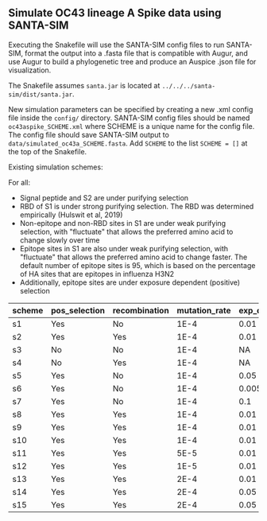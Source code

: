 ## Simulate OC43 lineage A Spike data using SANTA-SIM

Executing the Snakefile will use the SANTA-SIM config files to run SANTA-SIM, format the output into a .fasta file that is compatible with Augur, and use Augur to build a phylogenetic tree and produce an Auspice .json file for visualization.

The Snakefile assumes `santa.jar` is located at `../../../santa-sim/dist/santa.jar`.

New simulation parameters can be specified by creating a new .xml config file inside the `config/` directory. SANTA-SIM config files should be named `oc43aspike_SCHEME.xml` where SCHEME is a unique name for the config file. The config file should save SANTA-SIM output to `data/simulated_oc43a_SCHEME.fasta`. Add `SCHEME` to the list `SCHEME = []` at the top of the Snakefile. 

Existing simulation schemes:

For all: 
- Signal peptide and S2 are under purifying selection
- RBD of S1 is under strong purifying selection. The RBD was determined empirically (Hulswit et al, 2019)
- Non-epitope and non-RBD sites in S1 are under weak purifying selection, with "fluctuate" that allows the preferred amino acid to change slowly over time
- Epitope sites in S1 are also under weak purifying selection, with "fluctuate" that allows the preferred amino acid to change faster. The default number of epitope sites is 95, which is based on the percentage of HA sites that are epitopes in influenza H3N2
- Additionally, epitope sites are under exposure dependent (positive) selection

| scheme | pos_selection | recombination | mutation_rate | exp_dep_penalty | rep_parameters |
|--------|---------------|---------------|---------------|-----------------|----------------|
| s1     | Yes           | No            | 1E-4          | 0.01            | NA             |
| s2     | Yes           | Yes           | 1E-4          | 0.01            | 0.01, 0.001    |
| s3     | No            | No            | 1E-4          | NA              | NA             |
| s4     | No            | Yes           | 1E-4          | NA              | 0.01, 0.001    |
| s5     | Yes           | No            | 1E-4          | 0.05            | NA             |
| s6     | Yes           | No            | 1E-4          | 0.005           | NA             |
| s7     | Yes           | No            | 1E-4          | 0.1             | NA             |
| s8     | Yes           | Yes           | 1E-4          | 0.01            | 0.001, 0.001   |
| s9     | Yes           | Yes           | 1E-4          | 0.01            | 0.001, 0.0001  |
| s10    | Yes           | Yes           | 1E-4          | 0.01            | 0.1, 0.01      |
| s11    | Yes           | Yes           | 5E-5          | 0.01            | 0.01, 0.001    |
| s12    | Yes           | Yes           | 1E-5          | 0.01            | 0.01, 0.001    |
| s13    | Yes           | Yes           | 2E-4          | 0.01            | 0.01, 0.001    |
| s14    | Yes           | Yes           | 2E-4          | 0.05            | 0.01, 0.001    |
| s15    | Yes           | Yes           | 2E-4          | 0.05            | 0.1, 0.001     |